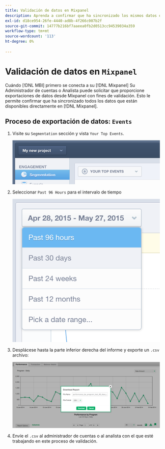 ```yaml
---
title: Validación de datos en Mixpanel
description: Aprenda a confirmar que ha sincronizado los mismos datos que están disponibles directamente en Mixpanel.
exl-id: d18ce954-26fe-4440-ad8b-4f266c007b2f
source-git-commit: 14777b216bf7aaeea0fb2d0513cc94539034a359
workflow-type: tm+mt
source-wordcount: '113'
ht-degree: 0%

---
```


# Validación de datos en `Mixpanel`

Cuándo [!DNL MBI] primero se conecta a su [!DNL Mixpanel] Su Administrador de cuentas o Analista puede solicitar que proporcione exportaciones de datos desde Mixpanel con fines de validación. Esto le permite confirmar que ha sincronizado todos los datos que están disponibles directamente en [!DNL Mixpanel].

## Proceso de exportación de datos: `Events`

1. Visite su `Segmentation` sección y vista `Your Top Events`.

   ![](../../../assets/your-top-events.png)

1. Seleccionar `Past 96 Hours` para el intervalo de tiempo

   ![](../../../assets/past-96-hours.png)

1. Desplácese hasta la parte inferior derecha del informe y exporte un `.csv` archivo:

   ![](../../../assets/export-csv-mixpanel.png)

1. Envíe el `.csv` al administrador de cuentas o al analista con el que esté trabajando en este proceso de validación.
